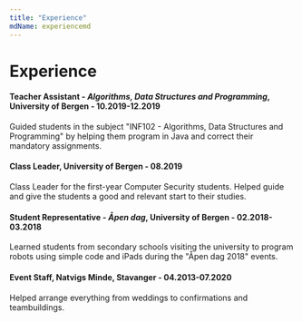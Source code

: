 ```yaml
---
title: "Experience"
mdName: experiencemd
---
```


# Experience

#### Teacher Assistant - *Algorithms, Data Structures and Programming*, University of Bergen - 10.2019-12.2019
Guided students in the subject "INF102 - Algorithms, Data Structures and Programming" by helping them program in Java and correct their mandatory assignments. 

#### Class Leader, University of Bergen - 08.2019
Class Leader for the first-year Computer Security students. Helped guide and give the students a good and relevant start to their studies.

#### Student Representative - *Åpen dag*, University of Bergen - 02.2018-03.2018
Learned students from secondary schools visiting the university to program robots using simple code and iPads during the "Åpen dag 2018" events.

#### Event Staff, Natvigs Minde, Stavanger - 04.2013-07.2020
Helped arrange everything from weddings to confirmations and teambuildings.
